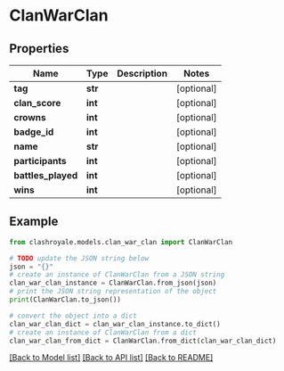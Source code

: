 # ClanWarClan


## Properties

Name | Type | Description | Notes
------------ | ------------- | ------------- | -------------
**tag** | **str** |  | [optional] 
**clan_score** | **int** |  | [optional] 
**crowns** | **int** |  | [optional] 
**badge_id** | **int** |  | [optional] 
**name** | **str** |  | [optional] 
**participants** | **int** |  | [optional] 
**battles_played** | **int** |  | [optional] 
**wins** | **int** |  | [optional] 

## Example

```python
from clashroyale.models.clan_war_clan import ClanWarClan

# TODO update the JSON string below
json = "{}"
# create an instance of ClanWarClan from a JSON string
clan_war_clan_instance = ClanWarClan.from_json(json)
# print the JSON string representation of the object
print(ClanWarClan.to_json())

# convert the object into a dict
clan_war_clan_dict = clan_war_clan_instance.to_dict()
# create an instance of ClanWarClan from a dict
clan_war_clan_from_dict = ClanWarClan.from_dict(clan_war_clan_dict)
```
[[Back to Model list]](../README.md#documentation-for-models) [[Back to API list]](../README.md#documentation-for-api-endpoints) [[Back to README]](../README.md)


